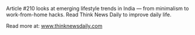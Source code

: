 Article #210 looks at emerging lifestyle trends in India — from minimalism to work-from-home hacks. Read Think News Daily to improve daily life.

Read more at: www.thinknewsdaily.com